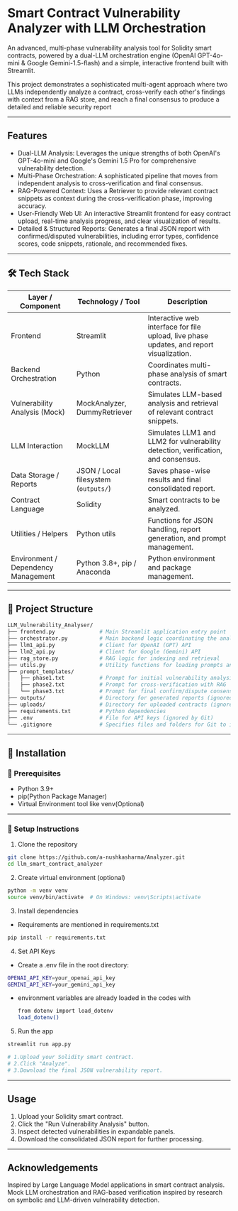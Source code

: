 # Smart Contract Vulnerability Analyzer with LLM Orchestration
An advanced, multi-phase vulnerability analysis tool for Solidity smart contracts, powered by a dual-LLM orchestration engine (OpenAI GPT-4o-mini & Google Gemini-1.5-flash) and a simple, interactive frontend built with Streamlit.

This project demonstrates a sophisticated multi-agent approach where two LLMs independently analyze a contract, cross-verify each other's findings with context from a RAG store, and reach a final consensus to produce a detailed and reliable security report

---

## Features

- Dual-LLM Analysis: Leverages the unique strengths of both OpenAI's GPT-4o-mini and Google's Gemini 1.5 Pro for comprehensive vulnerability detection.
- Multi-Phase Orchestration: A sophisticated pipeline that moves from independent analysis to cross-verification and final consensus.
- RAG-Powered Context: Uses a Retriever to provide relevant contract snippets as context during the cross-verification phase, improving accuracy.
- User-Friendly Web UI: An interactive Streamlit frontend for easy contract upload, real-time analysis progress, and clear visualization of results.
- Detailed & Structured Reports: Generates a final JSON report with confirmed/disputed vulnerabilities, including error types, confidence scores, code snippets, rationale, and recommended fixes.

---
## 🛠 Tech Stack

| Layer / Component                 | Technology / Tool                     | Description |
|----------------------------------|--------------------------------------|-------------|
| Frontend                          | Streamlit                             | Interactive web interface for file upload, live phase updates, and report visualization. |
| Backend Orchestration             | Python                                | Coordinates multi-phase analysis of smart contracts. |
| Vulnerability Analysis (Mock)     | MockAnalyzer, DummyRetriever          | Simulates LLM-based analysis and retrieval of relevant contract snippets. |
| LLM Interaction                   | MockLLM                               | Simulates LLM1 and LLM2 for vulnerability detection, verification, and consensus. |
| Data Storage / Reports            | JSON / Local filesystem (`outputs/`)  | Saves phase-wise results and final consolidated report. |
| Contract Language                 | Solidity                              | Smart contracts to be analyzed. |
| Utilities / Helpers               | Python utils                          | Functions for JSON handling, report generation, and prompt management. |
| Environment / Dependency Management | Python 3.8+, pip / Anaconda          | Python environment and package management. |

---
## 📂 Project Structure
```bash
LLM_Vulnerability_Analyser/
├── frontend.py              # Main Streamlit application entry point
├── orchestrator.py          # Main backend logic coordinating the analysis phases
├── llm1_api.py              # Client for OpenAI (GPT) API
├── llm2_api.py              # Client for Google (Gemini) API
├── rag_store.py             # RAG logic for indexing and retrieval
├── utils.py                 # Utility functions for loading prompts and saving JSON
├── prompt_templates/
│   ├── phase1.txt           # Prompt for initial vulnerability analysis
│   ├── phase2.txt           # Prompt for cross-verification with RAG
│   └── phase3.txt           # Prompt for final confirm/dispute consensus
├── outputs/                 # Directory for generated reports (ignored by Git)
├── uploads/                 # Directory for uploaded contracts (ignored by Git)
├── requirements.txt         # Python dependencies
├── .env                     # File for API keys (ignored by Git)
└── .gitignore               # Specifies files and folders for Git to ignore
```
---
## 🚀 Installation
### 🔧 Prerequisites
- Python 3.9+
- pip(Python Package Manager)
- Virtual Environment tool like venv(Optional)
---
### 🧩 Setup Instructions
1. Clone the repository
```bash
git clone https://github.com/a-nushkasharma/Analyzer.git
cd llm_smart_contract_analyzer
```
2. Create virtual environment (optional)
```bash
python -m venv venv
source venv/bin/activate  # On Windows: venv\Scripts\activate
```
3. Install dependencies
- Requirements are mentioned in requirements.txt
```bash
pip install -r requirements.txt
```
4. Set API Keys
- Create a .env file in the root directory:
 ```bash
OPENAI_API_KEY=your_openai_api_key
GEMINI_API_KEY=your_gemini_api_key
```
- environment variables are already loaded in the codes with
  ```bash
  from dotenv import load_dotenv
  load_dotenv()
  ```
5. Run the app
```bash
streamlit run app.py

# 1.Upload your Solidity smart contract.
# 2.Click "Analyze".
# 3.Download the final JSON vulnerability report.
```
---
## Usage
1. Upload your Solidity smart contract.
2. Click the "Run Vulnerability Analysis" button.
3. Inspect detected vulnerabilities in expandable panels.
4. Download the consolidated JSON report for further processing.
---
## Acknowledgements
Inspired by Large Language Model applications in smart contract analysis.
Mock LLM orchestration and RAG-based verification inspired by research on symbolic and LLM-driven vulnerability detection.
